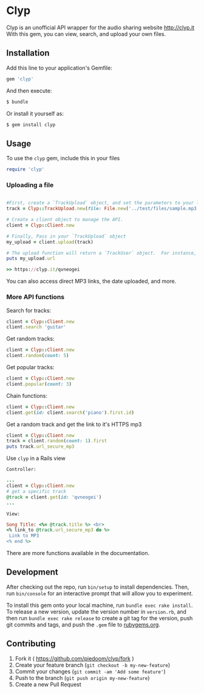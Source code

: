 # Clyp

Clyp is an unofficial API wrapper for the audio sharing website http://clyp.it  With this gem, you can view, search, and upload your own files.


## Installation

Add this line to your application's Gemfile:

```ruby
gem 'clyp'
```

And then execute:
```ruby
$ bundle
```

Or install it yourself as:

```ruby
$ gem install clyp
```

## Usage

To use the `clyp` gem, include this in your files

```ruby
require 'clyp'
```

### Uploading a file

```ruby

#First, create a `TrackUpload` object, and set the parameters to your liking.
track = Clyp::TrackUpload.new(file: File.new('../test/files/sample.mp3'), title: 'Test', description: '#cool test')

# Create a client object to manage the API.
client = Clyp::Client.new

# Finally, Pass in your `TrackUpload` object
my_upload = client.upload(track)

# The upload function will return a `TrackUser` object.  For instance, to access the new `url`, perform the following
puts my_upload.url

>> https://clyp.it/qvneogei
```

You can also access direct MP3 links, the date uploaded, and more.


### More API functions

Search for tracks:

```ruby
client = Clyp::Client.new
client.search 'guitar'
```

Get random tracks:

```ruby
client = Clyp::Client.new
client.random(count: 5)
```

Get popular tracks:

```ruby
client = Clyp::Client.new
client.popular(count: 3)
```

Chain functions:

```ruby
client = Clyp::Client.new
client.get(id: client.search('piano').first.id)
```

Get a random track and get the link to it's HTTPS mp3

```ruby
client = Clyp::Client.new
track = client.random(count: 1).first
puts track.url_secure_mp3
```

Use `clyp` in a Rails view

`Controller:`

```ruby
...
client = Clyp::Client.new
# get a specific track
@track = client.get(id: 'qvneogei')
...
```

`View:`

```ruby
Song Title: <%= @track.title %> <br>
<% link_to @track.url_secure_mp3 do %>
 Link to MP3
<% end %>
```

There are more functions available in the documentation.

## Development

After checking out the repo, run `bin/setup` to install dependencies. Then, run `bin/console` for an interactive prompt that will allow you to experiment.

To install this gem onto your local machine, run `bundle exec rake install`. To release a new version, update the version number in `version.rb`, and then run `bundle exec rake release` to create a git tag for the version, push git commits and tags, and push the `.gem` file to [rubygems.org](https://rubygems.org).

## Contributing

1. Fork it ( https://github.com/piedoom/clyp/fork )
2. Create your feature branch (`git checkout -b my-new-feature`)
3. Commit your changes (`git commit -am 'Add some feature'`)
4. Push to the branch (`git push origin my-new-feature`)
5. Create a new Pull Request
